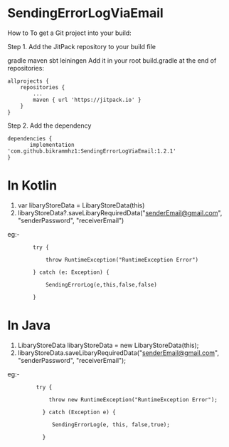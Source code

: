 # SendingErrorLogViaEmail

How to
To get a Git project into your build:

Step 1. Add the JitPack repository to your build file

gradle
maven
sbt
leiningen
Add it in your root build.gradle at the end of repositories:

	allprojects {
		repositories {
			...
			maven { url 'https://jitpack.io' }
		}
	}
Step 2. Add the dependency

	dependencies {
	       implementation 'com.github.bikrammhz1:SendingErrorLogViaEmail:1.2.1'
	}
            
# In Kotlin
1)  var libaryStoreData = LibaryStoreData(this)
2)  libaryStoreData?.saveLibaryRequiredData("senderEmail@gmail.com", "senderPassword", "receiverEmail")

eg:-

            try {
            
                throw RuntimeException("RuntimeException Error")
                
            } catch (e: Exception) {
            
                SendingErrorLog(e,this,false,false)
                
            }
            
# In Java
1)  LibaryStoreData  libaryStoreData = new LibaryStoreData(this);
2)  libaryStoreData.saveLibaryRequiredData("senderEmail@gmail.com", "senderPassword", "receiverEmail");

eg:-      

             try {
             
                 throw new RuntimeException("RuntimeException Error");
                 
               } catch (Exception e) {
               
                  SendingErrorLog(e, this, false,true);
                  
               }
      
         
       
